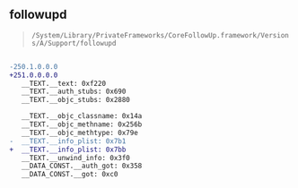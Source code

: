 ## followupd

> `/System/Library/PrivateFrameworks/CoreFollowUp.framework/Versions/A/Support/followupd`

```diff

-250.1.0.0.0
+251.0.0.0.0
   __TEXT.__text: 0xf220
   __TEXT.__auth_stubs: 0x690
   __TEXT.__objc_stubs: 0x2880

   __TEXT.__objc_classname: 0x14a
   __TEXT.__objc_methname: 0x256b
   __TEXT.__objc_methtype: 0x79e
-  __TEXT.__info_plist: 0x7b1
+  __TEXT.__info_plist: 0x7bb
   __TEXT.__unwind_info: 0x3f0
   __DATA_CONST.__auth_got: 0x358
   __DATA_CONST.__got: 0xc0

```
